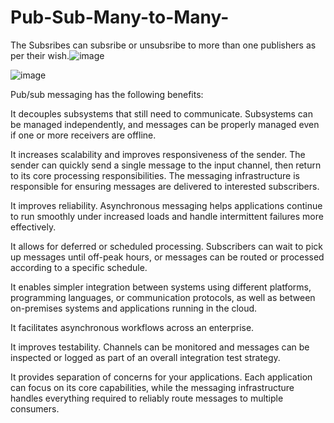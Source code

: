 # Pub-Sub-Many-to-Many-

The Subsribes can subsribe or unsubsribe to more than one publishers as per their wish.![image](https://user-images.githubusercontent.com/42523000/215242807-0cb5582a-0676-48ef-9f8f-ff06bcc7d859.png)

![image](https://user-images.githubusercontent.com/42523000/215242903-4c785d7e-4333-4335-b8ee-6b03a216ecac.png)





Pub/sub messaging has the following benefits:

It decouples subsystems that still need to communicate. Subsystems can be managed independently, and messages can be properly managed even if one or more receivers are offline.

It increases scalability and improves responsiveness of the sender. The sender can quickly send a single message to the input channel, then return to its core processing responsibilities. The messaging infrastructure is responsible for ensuring messages are delivered to interested subscribers.

It improves reliability. Asynchronous messaging helps applications continue to run smoothly under increased loads and handle intermittent failures more effectively.

It allows for deferred or scheduled processing. Subscribers can wait to pick up messages until off-peak hours, or messages can be routed or processed according to a specific schedule.

It enables simpler integration between systems using different platforms, programming languages, or communication protocols, as well as between on-premises systems and applications running in the cloud.

It facilitates asynchronous workflows across an enterprise.

It improves testability. Channels can be monitored and messages can be inspected or logged as part of an overall integration test strategy.

It provides separation of concerns for your applications. Each application can focus on its core capabilities, while the messaging infrastructure handles everything required to reliably route messages to multiple consumers.



